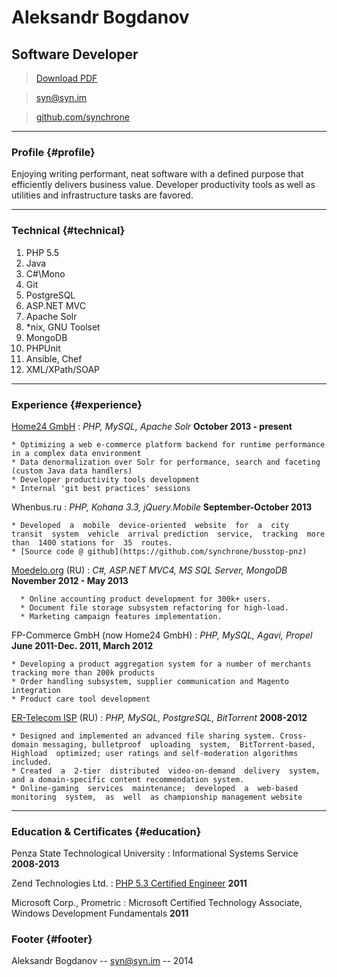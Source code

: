 # Aleksandr Bogdanov
## Software Developer

> [Download PDF](aleksandr%20bogdanov%20software%20developer.pdf)

> [syn@syn.im](mailto:syn@syn.im?subject=Software%20Developer%20Job%20Opportunity)

> [github.com/synchrone](https://github.com/synchrone)

------

### Profile {#profile}

Enjoying writing performant, neat software with a defined purpose that efficiently delivers business value. Developer productivity tools as well as utilities and infrastructure tasks are favored.

------

### Technical {#technical}

1. PHP 5.5
2. Java
3. C#\Mono
1. Git
2. PostgreSQL
3. ASP.NET MVC
1. Apache Solr
2. *nix, GNU Toolset
3. MongoDB
1. PHPUnit
2. Ansible, Chef
3. XML/XPath/SOAP

------


### Experience {#experience}
[Home24 GmbH](http://home24.de)
: *PHP, MySQL, Apache Solr*
  __October 2013 - present__

    * Optimizing a web e-commerce platform backend for runtime performance in a complex data environment
    * Data denormalization over Solr for performance, search and faceting (custom Java data handlers)
    * Developer productivity tools development
    * Internal 'git best practices' sessions


Whenbus.ru
: *PHP, Kohana 3.3, jQuery.Mobile*
  __September-October 2013__

    * Developed  a  mobile  device-oriented  website  for  a  city  transit  system  vehicle  arrival prediction  service,  tracking  more  than  1400 stations for  35  routes.
    * [Source code @ github](https://github.com/synchrone/busstop-pnz)

[Moedelo.org](http://moedelo.org) (RU)
: *C#, ASP.NET MVC4, MS SQL Server, MongoDB*
  __November 2012 - May 2013__

      * Online accounting product development for 300k+ users.
      * Document file storage subsystem refactoring for high-load.
      * Marketing campaign features implementation.

FP-Commerce GmbH (now Home24 GmbH)
: *PHP, MySQL, Agavi, Propel*
  __June 2011-Dec. 2011, March 2012__

    * Developing a product aggregation system for a number of merchants tracking more than 200k products
    * Order handling subsystem, supplier communication and Magento integration
    * Product care tool development

[ER-Telecom ISP](http://domru.ru) (RU)
: *PHP, MySQL, PostgreSQL, BitTorrent*
__2008-2012__

    * Designed and implemented an advanced file sharing system. Cross-domain messaging, bulletproof  uploading  system,  BitTorrent-based, Highload  optimized; user ratings and self-moderation algorithms included.
    * Created  a  2-tier  distributed  video-on-demand  delivery  system,  and a domain-specific content recommendation system.
    * Online-gaming  services  maintenance;  developed  a  web-based  monitoring  system,  as  well  as championship management website

------

### Education & Certificates {#education}
Penza State Technological University
: Informational Systems Service
  __2008-2013__

Zend Technologies Ltd.
: [PHP 5.3 Certified Engineer](http://www.zend.com/en/store/education/certification/yellow-pages.php#show-ClientCandidateID=ZEND017736)
    __2011__

Microsoft Corp., Prometric
: Microsoft Certified Technology Associate,
  Windows Development Fundamentals
    __2011__

### Footer {#footer}

Aleksandr Bogdanov -- [syn@syn.im](mailto:syn@syn.im?subject=Software%20Developer%20Job%20Opportunity) -- 2014